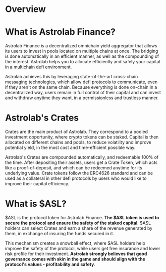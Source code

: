# Overview

# What is Astrolab Finance?

Astrolab Finance is a decentralized omnichain yield aggregator that allows its users to invest in pools located on multiple chains at once. The bridging is done automatically in an efficient manner, as well as the compounding of the interest. Astrolab helps you to allocate efficiently and safely your capital in a multichain defi environment.

Astrolab achieves this by leveraging state-of-the-art cross-chain messaging technologies, which allow defi protocols to communicate, even if they aren't on the same chain. Because everything is done on-chain in a decentralized way, users remain in full control of their capital and can invest and withdraw anytime they want, in a permissionless and trustless manner.

# Astrolab's Crates

Crates are the main product of Astrolab. They correspond to a pooled investment opportunity, where crypto tokens can be staked. Capital is then allocated on different chains and pools, to reduce volatility and improve potential yield, in the most cost and time-efficient possible way.

Astrolab's Crates are compounded automatically, and redeemable 100% of the time. After depositing their assets, users get a Crate Token, which acts like a proof-of-deposit, and which can be redeemed anytime for its underlying value. Crate tokens follow the ERC4626 standard and can be used as a collateral in other defi protocols by users who would like to improve their capital efficiency.

# What is $ASL?

$ASL is the protocol token for Astrolab Finance. **The $ASL token is used to secure the protocol and ensure the safety of the staked capital**. $ASL holders can select Crates and earn a share of the revenue generated by them, in exchange of insuring the funds secured in it. 

This mechanism creates a snowball effect, where $ASL holders help improve the safety of the protocol, while users get free insurance and lower risk profile for their investment. **Astrolab strongly believes that good governance comes with skin in the game and should align with the protocol's values - profitability and safety**.

